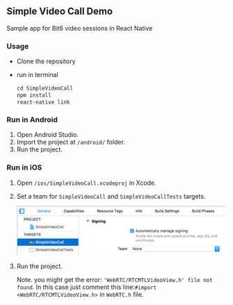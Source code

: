## Simple Video Call Demo

Sample app for Bit6 video sessions in React Native

### Usage
- Clone the repository
- run in terminal

	```
	cd SimpleVideoCall
	npm install
	react-native link
	```

### Run in Android

1. Open Android Studio.
2. Import the project at `/android/` folder.
3. Run the project.


### Run in iOS

1. Open `/ios/SimpleVideoCall.xcodeproj` in Xcode.
2. Set a team for `SimpleVideoCall` and `SimpleVideoCallTests` targets.

	![Xcode import project](../img/ios-targets-teams.png)

3. Run the project.


	Note. you might get the error: `'WebRTC/RTCMTLVideoView.h' file not found`. In this case just comment this line:`#import <WebRTC/RTCMTLVideoView.h>` in `WebRTC.h` file.
